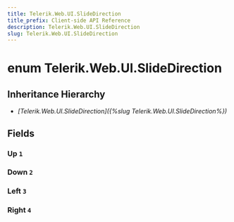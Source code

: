 ```yaml
---
title: Telerik.Web.UI.SlideDirection
title_prefix: Client-side API Reference
description: Telerik.Web.UI.SlideDirection
slug: Telerik.Web.UI.SlideDirection
---
```


# enum Telerik.Web.UI.SlideDirection

## Inheritance Hierarchy

* *[Telerik.Web.UI.SlideDirection]({%slug Telerik.Web.UI.SlideDirection%})*

## Fields

### Up `1`

### Down `2`

### Left `3`

### Right `4`


